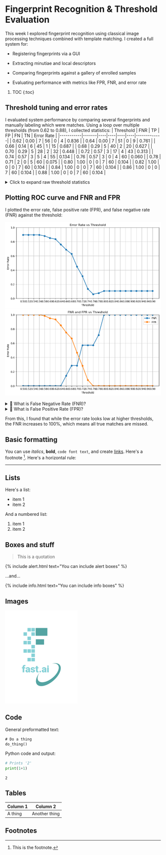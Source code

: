 # Fingerprint Recognition & Threshold Evaluation

This week I explored fingerprint recognition using classical image processing techniques combined with template matching.
I created a full system for:

- Registering fingerprints via a GUI

- Extracting minutiae and local descriptors

- Comparing fingerprints against a gallery of enrolled samples

- Evaluating performance with metrics like FPR, FNR, and error rate


1. TOC
{:toc}

## Threshold tuning and error rates
I evaluated system performance by comparing several fingerprints and manually labeling which were matches. Using a loop over multiple thresholds (from 0.62 to 0.88), I collected statistics:
| Threshold | FNR   | TP | FP | FN | TN | Error Rate |
|-----------|-------|----|----|----|----|-------------|
| 0.62      | 0.00  | 7  | 56 | 0  | 4  | 0.836       |
| 0.64      | 0.00  | 7  | 51 | 0  | 9  | 0.761       |
| 0.66      | 0.14  | 6  | 45 | 1  | 15 | 0.687       |
| 0.68      | 0.29  | 5  | 40 | 2  | 20 | 0.627       |
| 0.70      | 0.29  | 5  | 28 | 2  | 32 | 0.448       |
| 0.72      | 0.57  | 3  | 17 | 4  | 43 | 0.313       |
| 0.74      | 0.57  | 3  | 5  | 4  | 55 | 0.134       |
| 0.76      | 0.57  | 3  | 0  | 4  | 60 | 0.060       |
| 0.78      | 0.71  | 2  | 0  | 5  | 60 | 0.075       |
| 0.80      | 1.00  | 0  | 0  | 7  | 60 | 0.104       |
| 0.82      | 1.00  | 0  | 0  | 7  | 60 | 0.104       |
| 0.84      | 1.00  | 0  | 0  | 7  | 60 | 0.104       |
| 0.86      | 1.00  | 0  | 0  | 7  | 60 | 0.104       |
| 0.88      | 1.00  | 0  | 0  | 7  | 60 | 0.104       |

<details> <summary>Click to expand raw threshold statistics</summary>
Threshold: 0.62 | FNR: 0.00 | TP: 7 | FP: 56 | FN: 0 | TN: 4 | Error Rate: 0.836
Threshold: 0.64 | FNR: 0.00 | TP: 7 | FP: 51 | FN: 0 | TN: 9 | Error Rate: 0.761
Threshold: 0.66 | FNR: 0.14 | TP: 6 | FP: 45 | FN: 1 | TN: 15 | Error Rate: 0.687
Threshold: 0.68 | FNR: 0.29 | TP: 5 | FP: 40 | FN: 2 | TN: 20 | Error Rate: 0.627
Threshold: 0.70 | FNR: 0.29 | TP: 5 | FP: 28 | FN: 2 | TN: 32 | Error Rate: 0.448
Threshold: 0.72 | FNR: 0.57 | TP: 3 | FP: 17 | FN: 4 | TN: 43 | Error Rate: 0.313
Threshold: 0.74 | FNR: 0.57 | TP: 3 | FP: 5  | FN: 4 | TN: 55 | Error Rate: 0.134
Threshold: 0.76 | FNR: 0.57 | TP: 3 | FP: 0  | FN: 4 | TN: 60 | Error Rate: 0.060
Threshold: 0.78 | FNR: 0.71 | TP: 2 | FP: 0  | FN: 5 | TN: 60 | Error Rate: 0.075
Threshold: 0.80 | FNR: 1.00 | TP: 0 | FP: 0  | FN: 7 | TN: 60 | Error Rate: 0.104
Threshold: 0.82 | FNR: 1.00 | TP: 0 | FP: 0  | FN: 7 | TN: 60 | Error Rate: 0.104
Threshold: 0.84 | FNR: 1.00 | TP: 0 | FP: 0  | FN: 7 | TN: 60 | Error Rate: 0.104
Threshold: 0.86 | FNR: 1.00 | TP: 0 | FP: 0  | FN: 7 | TN: 60 | Error Rate: 0.104
Threshold: 0.88 | FNR: 1.00 | TP: 0 | FP: 0  | FN: 7 | TN: 60 | Error Rate: 0.104
</details>

## Plotting ROC curve and FNR and FPR
I plotted the error rate, false positive rate (FPR), and false negative rate (FNR) against the threshold:

![](/images/ErrorRate_vs_threshold.png "Error rate vs threshold")
![](/images/FNR_FPR.png "fast.ai's logo")
<details>
<summary>🧠 What is False Negative Rate (FNR)?</summary>
The False Negative Rate is the proportion of actual positives that were incorrectly predicted as negatives. It helps measure how many real matches the system misses.
</details>
<details>
<summary>🧠 What is False Positive Rate (FPR)?</summary>
The False Positive Rate is the proportion of actual negatives that were incorrectly predicted as negatives. 
</details>

From this, I found that while the error rate looks low at higher thresholds, the FNR increases to 100%, which means all true matches are missed.

## Basic formatting

You can use *italics*, **bold**, `code font text`, and create [links](https://www.markdownguide.org/cheat-sheet/). Here's a footnote [^1]. Here's a horizontal rule:

---

## Lists

Here's a list:

- item 1
- item 2

And a numbered list:

1. item 1
1. item 2

## Boxes and stuff

> This is a quotation

{% include alert.html text="You can include alert boxes" %}

...and...

{% include info.html text="You can include info boxes" %}

## Images

![](/images/logo.png "fast.ai's logo")

## Code

General preformatted text:

    # Do a thing
    do_thing()

Python code and output:

```python
# Prints '2'
print(1+1)
```

    2

## Tables

| Column 1 | Column 2 |
|-|-|
| A thing | Another thing |

## Footnotes

[^1]: This is the footnote.

